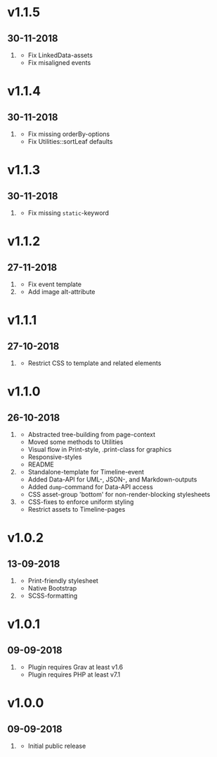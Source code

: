# v1.1.5
## 30-11-2018

1. [](#bugfix)
    * Fix LinkedData-assets
    * Fix misaligned events

# v1.1.4
## 30-11-2018

1. [](#bugfix)
    * Fix missing orderBy-options
    * Fix Utilities::sortLeaf defaults

# v1.1.3
## 30-11-2018

1. [](#bugfix)
    * Fix missing `static`-keyword

# v1.1.2
## 27-11-2018

1. [](#bugfix)
    * Fix event template
2. [](#improved)
    * Add image alt-attribute

# v1.1.1
## 27-10-2018

1. [](#improved)
    * Restrict CSS to template and related elements

# v1.1.0
## 26-10-2018

1. [](#improved)
    * Abstracted tree-building from page-context
    * Moved some methods to Utilities
    * Visual flow in Print-style, .print-class for graphics
    * Responsive-styles
    * README
2. [](#new)
    * Standalone-template for Timeline-event
    * Added Data-API for UML-, JSON-, and Markdown-outputs
    * Added `dump`-command for Data-API access
    * CSS asset-group 'bottom' for non-render-blocking stylesheets
3. [](#bugfix)
    * CSS-fixes to enforce uniform styling
    * Restrict assets to Timeline-pages

# v1.0.2
## 13-09-2018

1. [](#new)
    * Print-friendly stylesheet
    * Native Bootstrap
2. [](#improved)
    * SCSS-formatting

# v1.0.1
## 09-09-2018

1. [](#bugfix)
    * Plugin requires Grav at least v1.6
    * Plugin requires PHP at least v7.1

# v1.0.0
## 09-09-2018

1. [](#new)
    * Initial public release
